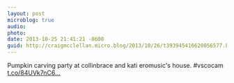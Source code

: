 ```yaml
---
layout: post
microblog: true
audio: 
photo: 
date: 2013-10-25 21:41:21 -0600
guid: http://craigmcclellan.micro.blog/2013/10/26/t393945416620056577.html
---
```

Pumpkin carving party at collinbrace and kati eromusic's house.  #vscocam [t.co/84UVk7nC6...](http://t.co/84UVk7nC6F)
